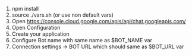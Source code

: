 1. npm install
2. source ./vars.sh (or use non default vars)
3. Open https://console.cloud.google.com/apis/api/chat.googleapis.com/
4. Open Configuration
5. Create your application
5. Configure Bot name with same name as $BOT_NAME var
6. Connection settings -> BOT URL which should same as $BOT_URL var